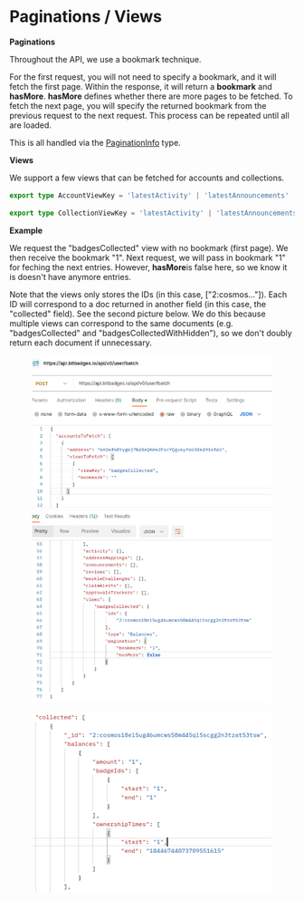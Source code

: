 # Paginations / Views

**Paginations**

Throughout the API, we use a bookmark technique.

&#x20;For the first request, you will not need to specify a bookmark, and it will fetch the first page. Within the response, it will return a **bookmark** and **hasMore**. **hasMore** defines whether there are more pages to be fetched. To fetch the next page, you will specify the returned bookmark from the previous request to the next request. This process can be repeated until all are loaded.&#x20;

This is all handled via the [PaginationInfo](https://bitbadges.github.io/bitbadgesjs/packages/utils/docs/interfaces/PaginationInfo.html) type.

**Views**&#x20;

We support a few views that can be fetched for accounts and collections.&#x20;

```typescript
export type AccountViewKey = 'latestActivity' | 'latestAnnouncements' | 'latestReviews' | 'badgesCollected' | 'addressMappings' | 'latestClaimAlerts' | 'latestAddressMappings' | 'explicitlyIncludedAddressMappings' | 'explicitlyExcludedAddressMappings' | 'badgesCollectedWithHidden' | 'createdBy' | 'managing'
```

```typescript
export type CollectionViewKey = 'latestActivity' | 'latestAnnouncements' | 'latestReviews' | 'owners' | 'merkleChallenges' | 'approvalsTrackers';
```

**Example**

We request the "badgesCollected" view with no bookmark (first page). We then receive the bookmark "1". Next request, we will pass in bookmark "1" for feching the next entries. However, **hasMore**is false here, so we know it is doesn't have anymore entries.

Note that the views only stores the IDs (in this case, \["2:cosmos..."]). Each ID will correspond to a doc returned in another field (in this case, the "collected" field). See the second picture below. We do this because multiple views can correspond to the same documents (e.g. "badgesCollected" and "badgesCollectedWithHidden"), so we don't doubly return each document if unnecessary.



<figure><img src="../../../.gitbook/assets/image (12).png" alt=""><figcaption></figcaption></figure>

<figure><img src="../../../.gitbook/assets/image (13).png" alt=""><figcaption></figcaption></figure>
